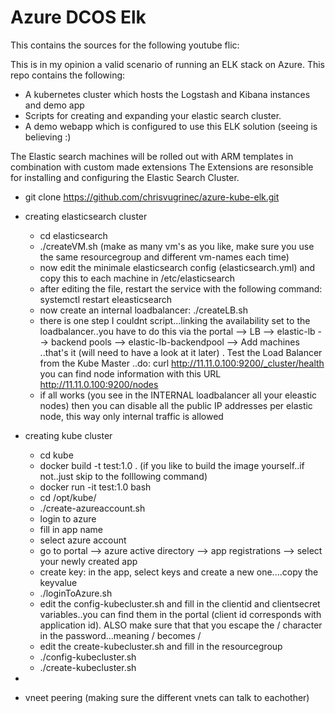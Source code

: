 # Azure DCOS Elk

This contains the sources for the following youtube flic:

This is in my opinion a valid scenario of running an ELK stack on Azure.
This repo contains the following:
* A kubernetes cluster which hosts the Logstash and Kibana instances and demo app
* Scripts for creating and expanding your elastic search cluster. 
* A demo webapp which is configured to use this ELK solution (seeing is believing :)

The Elastic search machines will be rolled out with ARM templates in combination with custom made extensions The Extensions are resonsible for installing and configuring the Elastic Search Cluster.

* git clone https://github.com/chrisvugrinec/azure-kube-elk.git
* creating elasticsearch cluster
  * cd elasticsearch
  * ./createVM.sh (make as many vm's as you like, make sure you use the same resourcegroup and different vm-names each time)
  * now edit the minimale elasticsearch config (elasticsearch.yml)  and copy this to each machine in /etc/elasticsearch
  * after editing the file, restart the service with the following command: systemctl restart eleasticsearch
  * now create an internal loadbalancer: ./createLB.sh
  * there is one step I couldnt script...linking the availability set to the loadbalancer..you have to do this via the portal --> LB --> elastic-lb --> backend pools --> elastic-lb-backendpool --> Add machines ..that's it (will need to have a look at it later) . Test the Load Balancer from the Kube Master ..do: curl http://11.11.0.100:9200/_cluster/health you can find node information with this URL http://11.11.0.100:9200/nodes
  * if all works (you see in the INTERNAL loadbalancer all your eleastic nodes) then you can disable all the public IP addresses per elastic node, this way only internal traffic is allowed
* creating kube cluster
  * cd kube
  * docker build -t test:1.0 .  (if you like to build the image yourself..if not..just skip to the folllowing command)
  * docker run -it test:1.0 bash
  * cd /opt/kube/
  * ./create-azureaccount.sh
  * login to azure
  * fill in app name
  * select azure account
  * go to portal --> azure active directory --> app registrations --> select your newly created app
  * create key: in the app, select keys and create a new one....copy the keyvalue    
  * ./loginToAzure.sh
  * edit the config-kubecluster.sh and fill in the clientid and clientsecret variables..you can find them in the portal (client id corresponds with application id). ALSO make sure that that you escape the / character in the password...meaning / becomes \/
  * edit the create-kubecluster.sh and fill in the resourcegroup
  * ./config-kubecluster.sh
  * ./create-kubecluster.sh
 *  
   
* vneet peering (making sure the different vnets can talk to eachother)

